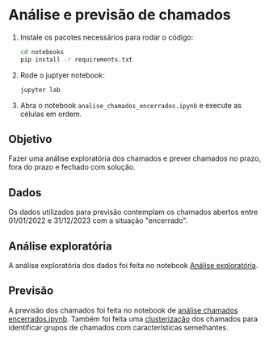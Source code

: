 # Análise e previsão de chamados

1. Instale os pacotes necessários para rodar o código:
    ```bash
    cd notebooks
    pip install -r requirements.txt
    ```
2. Rode o juptyer notebook:
    ```bash
    jupyter lab
    ```

3. Abra o notebook `analise_chamados_encerrados.ipynb` e execute as células em ordem.


## Objetivo

Fazer uma análise exploratória dos chamados e prever chamados no prazo, fora do prazo e fechado com solução.

## Dados

Os dados utilizados para previsão contemplam os chamados abertos entre 01/01/2022 e 31/12/2023 com a situação "encerrado".

## Análise exploratória

A análise exploratória dos dados foi feita no notebook [Análise exploratória](analise_exploratoria.ipynb).

## Previsão

A previsão dos chamados foi feita no notebook de [análise chamados encerrados.ipynb](analise_chamados_encerrados.md). Também foi feita uma [clusterização](clusterizacao.md) dos chamados para identificar grupos de chamados com características semelhantes.
